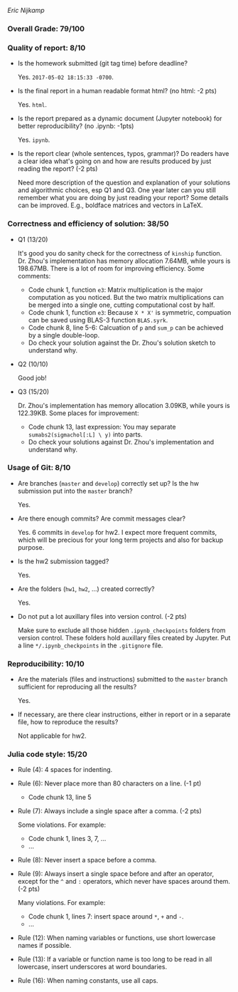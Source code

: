 *Eric Nijkamp* 

### Overall Grade: 79/100

### Quality of report: 8/10

* Is the homework submitted (git tag time) before deadline?

	Yes. `2017-05-02 18:15:33 -0700`.
	
* Is the final report in a human readable format html? (no html: -2 pts)

	Yes. `html`.

* Is the report prepared as a dynamic document (Jupyter notebook) for better reproducibility? (no .ipynb: -1pts) 

	Yes. `ipynb`.

* Is the report clear (whole sentences, typos, grammar)? Do readers have a clear idea what's going on and how are results produced by just reading the report? (-2 pts)

	 Need more description of the question and explanation of your solutions and algorithmic choices, esp Q1 and Q3. One year later can you still remember what you are doing by just reading your report? Some details can be improved. E.g., boldface matrices and vectors in LaTeX.
	 
	  
### Correctness and efficiency of solution: 38/50 

* Q1 (13/20)

	 It's good you do sanity check for the correctness of `kinship` function. Dr. Zhou's implementation has memory allocation 7.64MB, while yours is 198.67MB. There is a lot of room for improving efficiency. Some comments: 
  	
	* Code chunk 1, function `e3`: Matrix multiplication is the major computation as you noticed. But the two matrix multiplications can be merged into a single one, cutting computational cost by half. 	
	* Code chunk 1, function `e3`: Because `X * X'` is symmetric, compuation can be saved using BLAS-3 function `BLAS.syrk`. 
	* Code chunk 8, line 5-6: Calcuation of `p` and `sum_p` can be achieved by a single double-loop.  
	* Do check your solution against the Dr. Zhou's solution sketch to understand why. 

* Q2 (10/10)
	
	Good job!



* Q3 (15/20) 
 
 	Dr. Zhou's implementation has memory allocation 3.09KB, while yours is 122.39KB. Some places for improvement:   
	* Code chunk 13, last expression: You may separate `sumabs2(sigmachol[:L] \ y)` into parts.  
	* Do check your solutions against Dr. Zhou's implementation and understand why.


### Usage of Git: 8/10

* Are branches (`master` and `develop`) correctly set up? Is the hw submission put into the `master` branch?

	Yes.


* Are there enough commits? Are commit messages clear?

	Yes. 6 commits in `develop` for hw2. I expect more frequent commits, which will be precious for your long term projects and also for backup purpose. 


* Is the hw2 submission tagged?

	Yes.

* Are the folders (`hw1`, `hw2`, ...) created correctly? 

	Yes.

* Do not put a lot auxillary files into version control. (-2 pts)  

	Make sure to exclude all those hidden `.ipynb_checkpoints` folders from version control. These folders hold auxillary files created by Jupyter. Put a line `*/.ipynb_checkpoints` in the `.gitignore` file.
	
### Reproducibility: 10/10

* Are the materials (files and instructions) submitted to the `master` branch sufficient for reproducing all the results?  

	Yes.

* If necessary, are there clear instructions, either in report or in a separate file, how to reproduce the results?  

	Not applicable for hw2.

### Julia code style: 15/20

* Rule (4): 4 spaces for indenting. 

* Rule (6): Never place more than 80 characters on a line. (-1 pt) 

	* Code chunk 13, line 5

* Rule (7): Always include a single space after a comma. (-2 pts)

	Some violations. For example:  
	- Code chunk 1, lines 3, 7, ...  
	- ...

* Rule (8):  Never insert a space before a comma.

* Rule (9): Always insert a single space before and after an operator, except for the `^` and `:` operators, which never have spaces around them. (-2 pts)

	Many violations. For example:
	- Code chunk 1, lines 7: insert space around `*`, `+` and `-`.
	- ...

* Rule (12): When naming variables or functions, use short lowercase names if possible.

* Rule (13): If a variable or function name is too long to be read in all lowercase, insert underscores at word boundaries.

* Rule (16): When naming constants, use all caps.
